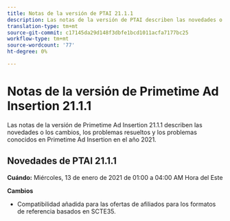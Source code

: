 ```yaml
---
title: Notas de la versión de PTAI 21.1.1
description: Las notas de la versión de PTAI describen las novedades o los cambios que se han producido en Primetime Ad Insertion en el año 2021.
translation-type: tm+mt
source-git-commit: c17145da29d148f3dbfe1bcd1011acfa7177bc25
workflow-type: tm+mt
source-wordcount: '77'
ht-degree: 0%

---
```



# Notas de la versión de Primetime Ad Insertion 21.1.1

Las notas de la versión de Primetime Ad Insertion 21.1.1 describen las novedades o los cambios, los problemas resueltos y los problemas conocidos en Primetime Ad Insertion en el año 2021.

## Novedades de PTAI 21.1.1

**Cuándo:** Miércoles, 13 de enero de 2021 de 01:00 a 04:00 AM Hora del Este

**Cambios**

* Compatibilidad añadida para las ofertas de afiliados para los formatos de referencia basados en SCTE35.